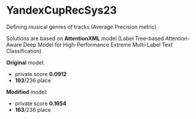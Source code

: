 # YandexCupRecSys23
Defining musical genres of tracks
(Average Precision metric)

Solutions are based on **AttentionXML** model (Label Tree-based Attention-Aware Deep Model for High-Performance Extreme Multi-Label Text Classification)

**Original** model:
- private score **0.0912**
- **193**/236 place

**Modified** model:
- private score **0.1654**
- **163**/236 place

